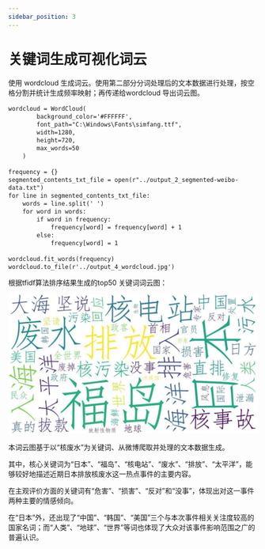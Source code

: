 ```yaml
---
sidebar_position: 3
---
```


# 关键词生成可视化词云

使用 wordcloud 生成词云。使用第二部分分词处理后的文本数据进行处理，按空格分割并统计生成频率映射；再传递给wordcloud 导出词云图。

```
wordcloud = WordCloud(
		background_color='#FFFFFF',
		font_path="C:\Windows\Fonts\simfang.ttf",
		width=1280,
		height=720,
		max_words=50
	)

frequency = {}
segmented_contents_txt_file = open(r"../output_2_segmented-weibo-data.txt")
for line in segmented_contents_txt_file:
    words = line.split(' ')
    for word in words:
        if word in frequency:
            frequency[word] = frequency[word] + 1
        else:
            frequency[word] = 1

wordcloud.fit_words(frequency)
wordcloud.to_file(r'../output_4_wordcloud.jpg')
```

根据tfidf算法排序结果生成的top50 关键词词云图：

![1.8](img/../../../static/img/1.8.jpg "运行效果")

本词云图基于以“核废水”为关键词、从微博爬取并处理的文本数据生成。

其中，核心关键词为“日本”、“福岛”、“核电站”、“废水”、“排放”、“太平洋”，能够较好地描述近期日本排放核废水这一热点事件的主要内容。

在主观评价方面的关键词有“危害”、“损害”、“反对”和“没事”，体现出对这一事件两种主要的情感倾向。

在“日本”外，还出现了“中国”、“韩国”、“美国”三个与本次事件相关关注度较高的国家名词；而“人类”、“地球”、“世界”等词也体现了大众对该事件影响范围之广的普遍认识。
